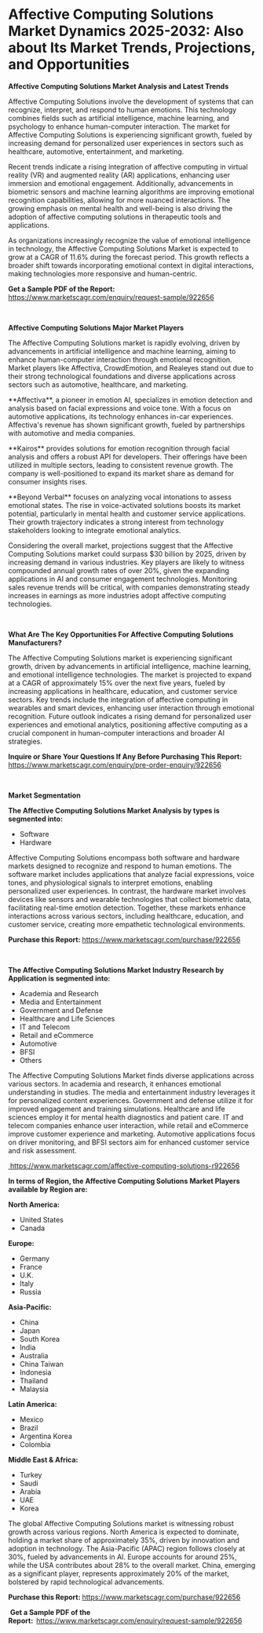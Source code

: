 <p><h1>Affective Computing Solutions Market Dynamics 2025-2032: Also about Its Market Trends, Projections, and Opportunities</h1></p><p><strong>Affective Computing Solutions Market Analysis and Latest Trends</strong></p>
<p><p>Affective Computing Solutions involve the development of systems that can recognize, interpret, and respond to human emotions. This technology combines fields such as artificial intelligence, machine learning, and psychology to enhance human-computer interaction. The market for Affective Computing Solutions is experiencing significant growth, fueled by increasing demand for personalized user experiences in sectors such as healthcare, automotive, entertainment, and marketing.</p><p>Recent trends indicate a rising integration of affective computing in virtual reality (VR) and augmented reality (AR) applications, enhancing user immersion and emotional engagement. Additionally, advancements in biometric sensors and machine learning algorithms are improving emotional recognition capabilities, allowing for more nuanced interactions. The growing emphasis on mental health and well-being is also driving the adoption of affective computing solutions in therapeutic tools and applications.</p><p>As organizations increasingly recognize the value of emotional intelligence in technology, the Affective Computing Solutions Market is expected to grow at a CAGR of 11.6% during the forecast period. This growth reflects a broader shift towards incorporating emotional context in digital interactions, making technologies more responsive and human-centric.</p></p>
<p><strong>Get a Sample PDF of the Report:&nbsp;</strong> <a href="https://www.marketscagr.com/enquiry/request-sample/922656?utm_campaign=2956&utm_medium=2&utm_source=Github&utm_content=ia&utm_term=18042025&utm_id=affective-computing-solutions">https://www.marketscagr.com/enquiry/request-sample/922656</a></p>
<p>&nbsp;</p>
<p><strong>Affective Computing Solutions Major Market Players</strong></p>
<p><p>The Affective Computing Solutions market is rapidly evolving, driven by advancements in artificial intelligence and machine learning, aiming to enhance human-computer interaction through emotional recognition. Market players like Affectiva, CrowdEmotion, and Realeyes stand out due to their strong technological foundations and diverse applications across sectors such as automotive, healthcare, and marketing.</p><p>**Affectiva**, a pioneer in emotion AI, specializes in emotion detection and analysis based on facial expressions and voice tone. With a focus on automotive applications, its technology enhances in-car experiences. Affectiva's revenue has shown significant growth, fueled by partnerships with automotive and media companies.</p><p>**Kairos** provides solutions for emotion recognition through facial analysis and offers a robust API for developers. Their offerings have been utilized in multiple sectors, leading to consistent revenue growth. The company is well-positioned to expand its market share as demand for consumer insights rises.</p><p>**Beyond Verbal** focuses on analyzing vocal intonations to assess emotional states. The rise in voice-activated solutions boosts its market potential, particularly in mental health and customer service applications. Their growth trajectory indicates a strong interest from technology stakeholders looking to integrate emotional analytics.</p><p>Considering the overall market, projections suggest that the Affective Computing Solutions market could surpass $30 billion by 2025, driven by increasing demand in various industries. Key players are likely to witness compounded annual growth rates of over 20%, given the expanding applications in AI and consumer engagement technologies. Monitoring sales revenue trends will be critical, with companies demonstrating steady increases in earnings as more industries adopt affective computing technologies.</p></p>
<p>&nbsp;</p>
<p><strong>What Are The Key Opportunities For Affective Computing Solutions Manufacturers?</strong></p>
<p><p>The Affective Computing Solutions market is experiencing significant growth, driven by advancements in artificial intelligence, machine learning, and emotional intelligence technologies. The market is projected to expand at a CAGR of approximately 15% over the next five years, fueled by increasing applications in healthcare, education, and customer service sectors. Key trends include the integration of affective computing in wearables and smart devices, enhancing user interaction through emotional recognition. Future outlook indicates a rising demand for personalized user experiences and emotional analytics, positioning affective computing as a crucial component in human-computer interactions and broader AI strategies.</p></p>
<p><strong>Inquire or Share Your Questions If Any Before Purchasing This Report:</strong> <a href="https://www.marketscagr.com/enquiry/pre-order-enquiry/922656?utm_campaign=2956&utm_medium=2&utm_source=Github&utm_content=ia&utm_term=18042025&utm_id=affective-computing-solutions">https://www.marketscagr.com/enquiry/pre-order-enquiry/922656</a></p>
<p>&nbsp;</p>
<p><strong>Market Segmentation</strong></p>
<p><strong>The Affective Computing Solutions Market Analysis by types is segmented into:</strong></p>
<p><ul><li>Software</li><li>Hardware</li></ul></p>
<p><p>Affective Computing Solutions encompass both software and hardware markets designed to recognize and respond to human emotions. The software market includes applications that analyze facial expressions, voice tones, and physiological signals to interpret emotions, enabling personalized user experiences. In contrast, the hardware market involves devices like sensors and wearable technologies that collect biometric data, facilitating real-time emotion detection. Together, these markets enhance interactions across various sectors, including healthcare, education, and customer service, creating more empathetic technological environments.</p></p>
<p><strong>Purchase this Report:&nbsp;</strong><a href="https://www.marketscagr.com/purchase/922656?utm_campaign=2956&utm_medium=2&utm_source=Github&utm_content=ia&utm_term=18042025&utm_id=affective-computing-solutions">https://www.marketscagr.com/purchase/922656</a></p>
<p>&nbsp;</p>
<p><strong>The Affective Computing Solutions Market Industry Research by Application is segmented into:</strong></p>
<p><ul><li>Academia and Research</li><li>Media and Entertainment</li><li>Government and Defense</li><li>Healthcare and Life Sciences</li><li>IT and Telecom</li><li>Retail and eCommerce</li><li>Automotive</li><li>BFSI</li><li>Others</li></ul></p>
<p><p>The Affective Computing Solutions Market finds diverse applications across various sectors. In academia and research, it enhances emotional understanding in studies. The media and entertainment industry leverages it for personalized content experiences. Government and defense utilize it for improved engagement and training simulations. Healthcare and life sciences employ it for mental health diagnostics and patient care. IT and telecom companies enhance user interaction, while retail and eCommerce improve customer experience and marketing. Automotive applications focus on driver monitoring, and BFSI sectors aim for enhanced customer service and risk assessment.</p></p>
<p><a href="https://www.marketscagr.com/affective-computing-solutions-r922656?utm_campaign=2956&utm_medium=2&utm_source=Github&utm_content=ia&utm_term=18042025&utm_id=affective-computing-solutions">&nbsp;https://www.marketscagr.com/affective-computing-solutions-r922656</a></p>
<p><strong>In terms of Region, the Affective Computing Solutions Market Players available by Region are:</strong></p>
<p>
    <p> <strong> North America: </strong>
        <ul>
            <li>United States</li>
            <li>Canada</li>
        </ul>
        </p> 
    <p> <strong> Europe: </strong>
        <ul>
            <li>Germany</li>
            <li>France</li>
            <li>U.K.</li>
            <li>Italy</li>
            <li>Russia</li>
        </ul>
        </p> 
    <p> <strong> Asia-Pacific: </strong>
        <ul>
            <li>China</li>
            <li>Japan</li>
            <li>South Korea</li>
            <li>India</li>
            <li>Australia</li>
            <li>China Taiwan</li>
            <li>Indonesia</li>
            <li>Thailand</li>
            <li>Malaysia</li>
        </ul>
        </p> 
    <p> <strong> Latin America: </strong>
        <ul>
            <li>Mexico</li>
            <li>Brazil</li>
            <li>Argentina Korea</li>
            <li>Colombia</li>
        </ul>
        </p> 
    <p> <strong> Middle East & Africa: </strong>
        <ul>
            <li>Turkey</li>
            <li>Saudi</li>
            <li>Arabia</li>
            <li>UAE</li>
            <li>Korea</li>
        </ul>
    </p>
    </p>
<p><p>The global Affective Computing Solutions market is witnessing robust growth across various regions. North America is expected to dominate, holding a market share of approximately 35%, driven by innovation and adoption in technology. The Asia-Pacific (APAC) region follows closely at 30%, fueled by advancements in AI. Europe accounts for around 25%, while the USA contributes about 28% to the overall market. China, emerging as a significant player, represents approximately 20% of the market, bolstered by rapid technological advancements.</p></p>
<p><strong>Purchase this Report: </strong><a href="https://www.marketscagr.com/purchase/922656?utm_campaign=2956&utm_medium=2&utm_source=Github&utm_content=ia&utm_term=18042025&utm_id=affective-computing-solutions">https://www.marketscagr.com/purchase/922656</a></p>
<p>&nbsp;<strong>Get a Sample PDF of the Report:&nbsp;&nbsp;</strong><a href="https://www.marketscagr.com/enquiry/request-sample/922656?utm_campaign=2956&utm_medium=2&utm_source=Github&utm_content=ia&utm_term=18042025&utm_id=affective-computing-solutions">https://www.marketscagr.com/enquiry/request-sample/922656</a></p>
<p><strong></strong></p>
<p><p></p><p></p><p></p></p>
